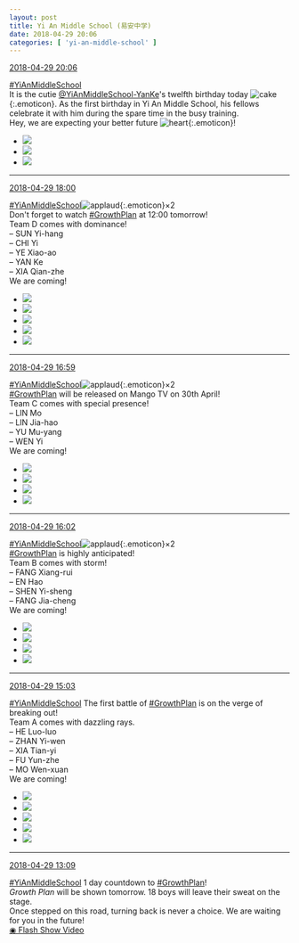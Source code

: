 ```yaml
---
layout: post
title: Yi An Middle School (易安中学)
date: 2018-04-29 20:06
categories: [ 'yi-an-middle-school' ]
---
```


<div class="weibo-info">
  <a href="https://weibo.com/6074218720/GemAHCdFW">2018-04-29 20:06</a>
</div>

[#YiAnMiddleSchool](https://weibo.com/p/100808e5c67e0668537d4caddefd946dcff208/super_index)  
It is the cutie [@YiAnMiddleSchool-YanKe](https://weibo.com/u/6505423304)'s twelfth birthday today ![cake](https://img.t.sinajs.cn/t4/appstyle/expression/ext/normal/f9/2018new_dangao_org.png){:.emoticon}. As the first birthday in Yi An Middle School, his fellows celebrate it with him during the spare time in the busy training.  
Hey, we are expecting your better future ![heart](https://img.t.sinajs.cn/t4/appstyle/expression/ext/normal/8a/2018new_xin_org.png){:.emoticon}!

<!-- more -->

<ul class="weibo-pic-list-1">
  <li class="weibo-pic">
    <a href="//wx3.sinaimg.cn/mw690/006D4NLGgy1fqts4y9b5gj32kw3vcx6w.jpg"><img src="//wx3.sinaimg.cn/thumb150/006D4NLGgy1fqts4y9b5gj32kw3vcx6w.jpg"/></a>
  </li>
  <li class="weibo-pic">
    <a href="//wx3.sinaimg.cn/mw690/006D4NLGgy1fqts505ynoj31400qon3i.jpg"><img src="//wx3.sinaimg.cn/thumb150/006D4NLGgy1fqts505ynoj31400qon3i.jpg"/></a>
  </li>
  <li class="weibo-pic">
    <a href="//wx4.sinaimg.cn/mw690/006D4NLGgy1fqts521tyvj30qo140dkg.jpg"><img src="//wx4.sinaimg.cn/thumb150/006D4NLGgy1fqts521tyvj30qo140dkg.jpg"/></a>
  </li>
</ul>

---

<div class="weibo-info">
  <a href="https://weibo.com/6074218720/GelLririw">2018-04-29 18:00</a>
</div>

[#YiAnMiddleSchool](https://weibo.com/p/100808e5c67e0668537d4caddefd946dcff208/super_index)![applaud](https://img.t.sinajs.cn/t4/appstyle/expression/ext/normal/6e/2018new_guzhang_org.png){:.emoticon}×2  
Don't forget to watch [#GrowthPlan](https://weibo.com/p/100808fe7264e4339c41df171df3260846e152) at 12:00 tomorrow!  
Team D comes with dominance!  
– SUN Yi-hang  
– CHI Yi  
– YE Xiao-ao  
– YAN Ke  
– XIA Qian-zhe  
We are coming!

<ul class="weibo-pic-list-2">
  <li class="weibo-pic">
    <a href="//wx3.sinaimg.cn/mw690/006D4NLGgy1fqtoi0u1lej326c3gge86.jpg"><img src="//wx3.sinaimg.cn/thumb150/006D4NLGgy1fqtoi0u1lej326c3gge86.jpg"/></a>
  </li>
  <li class="weibo-pic">
    <a href="//wx1.sinaimg.cn/mw690/006D4NLGgy1fqtoi7quffj325o3ggkjq.jpg"><img src="//wx1.sinaimg.cn/thumb150/006D4NLGgy1fqtoi7quffj325o3ggkjq.jpg"/></a>
  </li>
  <li class="weibo-pic">
    <a href="//wx3.sinaimg.cn/mw690/006D4NLGgy1fqtoiczw97j32kw3vc1l5.jpg"><img src="//wx3.sinaimg.cn/thumb150/006D4NLGgy1fqtoiczw97j32kw3vc1l5.jpg"/></a>
  </li>
  <li class="weibo-pic">
    <a href="//wx1.sinaimg.cn/mw690/006D4NLGgy1fqtoihrfwxj32ig3ftb2g.jpg"><img src="//wx1.sinaimg.cn/thumb150/006D4NLGgy1fqtoihrfwxj32ig3ftb2g.jpg"/></a>
  </li>
  <li class="weibo-pic">
    <a href="//wx3.sinaimg.cn/mw690/006D4NLGgy1fqtoinu18ij32a53f8kjs.jpg"><img src="//wx3.sinaimg.cn/thumb150/006D4NLGgy1fqtoinu18ij32a53f8kjs.jpg"/></a>
  </li>
</ul>

---

<div class="weibo-info">
  <a href="https://weibo.com/6074218720/GelmTvs7g">2018-04-29 16:59</a>
</div>

[#YiAnMiddleSchool](https://weibo.com/p/100808e5c67e0668537d4caddefd946dcff208/super_index)![applaud](https://img.t.sinajs.cn/t4/appstyle/expression/ext/normal/6e/2018new_guzhang_org.png){:.emoticon}×2  
[#GrowthPlan](https://weibo.com/p/100808fe7264e4339c41df171df3260846e152) will be released on Mango TV on 30th April!  
Team C comes with special presence!  
– LIN Mo  
– LIN Jia-hao  
– YU Mu-yang  
– WEN Yi  
We are coming!

<ul class="weibo-pic-list-2">
  <li class="weibo-pic">
    <a href="//wx2.sinaimg.cn/mw690/006D4NLGgy1fqtmswhpl7j328c3chb2a.jpg"><img src="//wx2.sinaimg.cn/thumb150/006D4NLGgy1fqtmswhpl7j328c3chb2a.jpg"/></a>
  </li>
  <li class="weibo-pic">
    <a href="//wx1.sinaimg.cn/mw690/006D4NLGgy1fqtmt0ck8sj321y32y1l4.jpg"><img src="//wx1.sinaimg.cn/thumb150/006D4NLGgy1fqtmt0ck8sj321y32y1l4.jpg"/></a>
  </li>
  <li class="weibo-pic">
    <a href="//wx2.sinaimg.cn/mw690/006D4NLGgy1fqtmt4sxunj31im25k7wj.jpg"><img src="//wx2.sinaimg.cn/thumb150/006D4NLGgy1fqtmt4sxunj31im25k7wj.jpg"/></a>
  </li>
  <li class="weibo-pic">
    <a href="//wx2.sinaimg.cn/mw690/006D4NLGgy1fqtmt8aoboj31nk2kkhdw.jpg"><img src="//wx2.sinaimg.cn/thumb150/006D4NLGgy1fqtmt8aoboj31nk2kkhdw.jpg"/></a>
  </li>
</ul>

---

<div class="weibo-info">
  <a href="https://weibo.com/6074218720/GekZIvijL">2018-04-29 16:02</a>
</div>

[#YiAnMiddleSchool](https://weibo.com/p/100808e5c67e0668537d4caddefd946dcff208/super_index)![applaud](https://img.t.sinajs.cn/t4/appstyle/expression/ext/normal/6e/2018new_guzhang_org.png){:.emoticon}×2  
[#GrowthPlan](https://weibo.com/p/100808fe7264e4339c41df171df3260846e152) is highly anticipated!  
Team B comes with storm!  
– FANG Xiang-rui  
– EN Hao  
– SHEN Yi-sheng  
– FANG Jia-cheng  
We are coming!

<ul class="weibo-pic-list-2">
  <li class="weibo-pic">
    <a href="//wx3.sinaimg.cn/mw690/006D4NLGgy1fqtl5f6islj32ja3x8qvc.jpg"><img src="//wx3.sinaimg.cn/thumb150/006D4NLGgy1fqtl5f6islj32ja3x8qvc.jpg"/></a>
  </li>
  <li class="weibo-pic">
    <a href="//wx2.sinaimg.cn/mw690/006D4NLGgy1fqtl5kdj5ej32kw3vcx6v.jpg"><img src="//wx2.sinaimg.cn/thumb150/006D4NLGgy1fqtl5kdj5ej32kw3vcx6v.jpg"/></a>
  </li>
  <li class="weibo-pic">
    <a href="//wx1.sinaimg.cn/mw690/006D4NLGgy1fqtl5p6q4xj323s3814qv.jpg"><img src="//wx1.sinaimg.cn/thumb150/006D4NLGgy1fqtl5p6q4xj323s3814qv.jpg"/></a>
  </li>
  <li class="weibo-pic">
    <a href="//wx3.sinaimg.cn/mw690/006D4NLGgy1fqtl5tcsgkj329c3e11l2.jpg"><img src="//wx3.sinaimg.cn/thumb150/006D4NLGgy1fqtl5tcsgkj329c3e11l2.jpg"/></a>
  </li>
</ul>

---

<div class="weibo-info">
  <a href="https://weibo.com/6074218720/GekBBkTVV">2018-04-29 15:03</a>
</div>

[#YiAnMiddleSchool](https://weibo.com/p/100808e5c67e0668537d4caddefd946dcff208/super_index) The first battle of [#GrowthPlan](https://weibo.com/p/100808fe7264e4339c41df171df3260846e152) is on the verge of breaking out!  
Team A comes with dazzling rays.  
– HE Luo-luo  
– ZHAN Yi-wen  
– XIA Tian-yi  
– FU Yun-zhe  
– MO Wen-xuan  
We are coming!

<ul class="weibo-pic-list-2">
  <li class="weibo-pic">
    <a href="//wx2.sinaimg.cn/mw690/006D4NLGgy1fqtjfmyzorj32d93jw1l2.jpg"><img src="//wx2.sinaimg.cn/thumb150/006D4NLGgy1fqtjfmyzorj32d93jw1l2.jpg"/></a>
  </li>
  <li class="weibo-pic">
    <a href="//wx3.sinaimg.cn/mw690/006D4NLGgy1fqtjfq8vngj30qo140agh.jpg"><img src="//wx3.sinaimg.cn/thumb150/006D4NLGgy1fqtjfq8vngj30qo140agh.jpg"/></a>
  </li>
  <li class="weibo-pic">
    <a href="//wx3.sinaimg.cn/mw690/006D4NLGgy1fqtjfshkirj328m3cwnph.jpg"><img src="//wx3.sinaimg.cn/thumb150/006D4NLGgy1fqtjfshkirj328m3cwnph.jpg"/></a>
  </li>
  <li class="weibo-pic">
    <a href="//wx4.sinaimg.cn/mw690/006D4NLGgy1fqtjfwjbctj32kw3vcu14.jpg"><img src="//wx4.sinaimg.cn/thumb150/006D4NLGgy1fqtjfwjbctj32kw3vcu14.jpg"/></a>
  </li>
  <li class="weibo-pic">
    <a href="//wx1.sinaimg.cn/mw690/006D4NLGgy1fqtjg07zvlj320o39g4qt.jpg"><img src="//wx1.sinaimg.cn/thumb150/006D4NLGgy1fqtjg07zvlj320o39g4qt.jpg"/></a>
  </li>
</ul>

---

<div class="weibo-info">
  <a href="https://weibo.com/6074218720/GejRqklhx">2018-04-29 13:09</a>
</div>

[#YiAnMiddleSchool](https://weibo.com/p/100808e5c67e0668537d4caddefd946dcff208/super_index) 1 day countdown to [#GrowthPlan](https://weibo.com/p/100808fe7264e4339c41df171df3260846e152)!  
*Growth Plan* will be shown tomorrow. 18 boys will leave their sweat on the stage.  
Once stepped on this road, turning back is never a choice. We are waiting for you in the future!  
[◉ Flash Show Video](https://www.miaopai.com/show/ax9UhuZQ4mex78ewVQ8l-wF2ATPiVJxIeM26aw__.htm)
